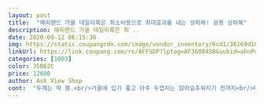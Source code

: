 ```yaml
---
layout: post 
title:  "해피랜드 가을 데일리룩은 최소비용으로 최대효과를 내는 상하복! 공용 상하복" 
description: 해피랜드 가을 데일리룩은 최 ..
date: 2020-09-12 06:15:38 
img: https://static.coupangcdn.com/image/vendor_inventory/6cd1/36169d10f56174017579f01c056260f863531beb05822584a3c8cbf2b58b.jpg 
linkUrl: https://link.coupang.com/re/AFFSDP?lptag=AF3600438&subid=ahnPublicAsk&pageKey=279461978&itemId=886867635&vendorItemId=70991705466&traceid=V0-113-aaf3f83315b753cb 
categories: [1003] 
color: 35B62C 
price: 12600 
author: Ask View Shop 
cont:  "두께는 딱 봄.<br/>가을에 입기 좋고 아주 두껍지는 않아요추워지기 전까지<br/>따로따로 돌려서 입히기도 좋을 것 같아요디자인 심플해서!!<br/>맞아요 슬슬 가을옷 구입하는 중인데 올가을부터 내년 봄까지 입히려고<br/>매치하게 편하게 상하복 위주로 구입을 많이 하는데 요건 위아래꺼<br/>보다 조금 작게 나온듯해서 120 사이즈 했어요<br/>잘 입힐것 같아요^^<br/>지금 26개월, 15kg정도 되는 남자 아이인데 100사이즈가 여유롭게<br/>현재 110사이즈로 구입합니다!! 근데 해피랜드 옷들은 다른 브랜드들<br/>" 
---
```

